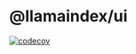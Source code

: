 # @llamaindex/ui

[![codecov](https://codecov.io/gh/run-llama/llama-ui/branch/main/graph/badge.svg)](https://codecov.io/gh/run-llama/llama-ui)

